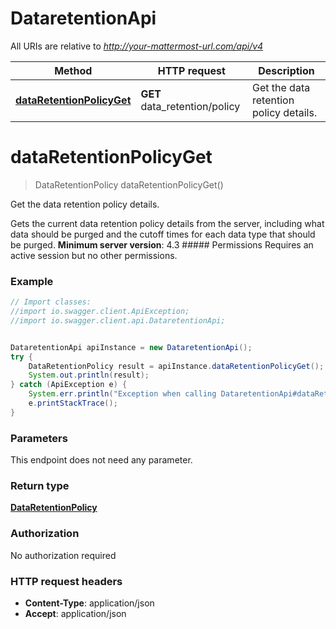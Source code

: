 # DataretentionApi

All URIs are relative to *http://your-mattermost-url.com/api/v4*

Method | HTTP request | Description
------------- | ------------- | -------------
[**dataRetentionPolicyGet**](DataretentionApi.md#dataRetentionPolicyGet) | **GET** data_retention/policy | Get the data retention policy details.


<a name="dataRetentionPolicyGet"></a>
# **dataRetentionPolicyGet**
> DataRetentionPolicy dataRetentionPolicyGet()

Get the data retention policy details.

Gets the current data retention policy details from the server, including what data should be purged and the cutoff times for each data type that should be purged. __Minimum server version__: 4.3 ##### Permissions Requires an active session but no other permissions. 

### Example
```java
// Import classes:
//import io.swagger.client.ApiException;
//import io.swagger.client.api.DataretentionApi;


DataretentionApi apiInstance = new DataretentionApi();
try {
    DataRetentionPolicy result = apiInstance.dataRetentionPolicyGet();
    System.out.println(result);
} catch (ApiException e) {
    System.err.println("Exception when calling DataretentionApi#dataRetentionPolicyGet");
    e.printStackTrace();
}
```

### Parameters
This endpoint does not need any parameter.

### Return type

[**DataRetentionPolicy**](DataRetentionPolicy.md)

### Authorization

No authorization required

### HTTP request headers

 - **Content-Type**: application/json
 - **Accept**: application/json

